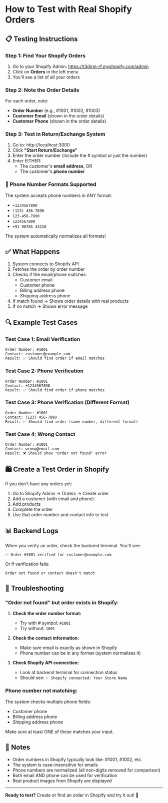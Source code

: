 # How to Test with Real Shopify Orders

## 📋 Testing Instructions

### Step 1: Find Your Shopify Orders

1. Go to your Shopify Admin: https://t3dirm-rf.myshopify.com/admin
2. Click on **Orders** in the left menu
3. You'll see a list of all your orders

### Step 2: Note the Order Details

For each order, note:
- **Order Number** (e.g., #1001, #1002, #1003)
- **Customer Email** (shown in the order details)
- **Customer Phone** (shown in the order details)

### Step 3: Test in Return/Exchange System

1. Go to: http://localhost:3000
2. Click **"Start Return/Exchange"**
3. Enter the order number (include the # symbol or just the number)
4. Enter EITHER:
   - The customer's **email address**, OR
   - The customer's **phone number**

### 📱 Phone Number Formats Supported

The system accepts phone numbers in ANY format:
- `+1234567890`
- `(123) 456-7890`
- `123-456-7890`
- `1234567890`
- `+91 98765 43210`

The system automatically normalizes all formats!

## ✅ What Happens

1. System connects to Shopify API
2. Fetches the order by order number
3. Checks if the email/phone matches:
   - Customer email
   - Customer phone
   - Billing address phone
   - Shipping address phone
4. If match found → Shows order details with real products
5. If no match → Shows error message

## 🔍 Example Test Cases

### Test Case 1: Email Verification
```
Order Number: #1001
Contact: customer@example.com
Result: ✅ Should find order if email matches
```

### Test Case 2: Phone Verification
```
Order Number: #1001
Contact: +1234567890
Result: ✅ Should find order if phone matches
```

### Test Case 3: Phone Verification (Different Format)
```
Order Number: #1001
Contact: (123) 456-7890
Result: ✅ Should find order (same number, different format)
```

### Test Case 4: Wrong Contact
```
Order Number: #1001
Contact: wrong@email.com
Result: ❌ Should show "Order not found" error
```

## 🛍️ Create a Test Order in Shopify

If you don't have any orders yet:

1. Go to Shopify Admin → Orders → Create order
2. Add a customer (with email and phone)
3. Add products
4. Complete the order
5. Use that order number and contact info to test

## 📊 Backend Logs

When you verify an order, check the backend terminal. You'll see:
```
✅ Order #1001 verified for customer@example.com
```

Or if verification fails:
```
Order not found or contact doesn't match
```

## 🔧 Troubleshooting

### "Order not found" but order exists in Shopify:

1. **Check the order number format:**
   - Try with # symbol: `#1001`
   - Try without: `1001`

2. **Check the contact information:**
   - Make sure email is exactly as shown in Shopify
   - Phone number can be in any format (system normalizes it)

3. **Check Shopify API connection:**
   - Look at backend terminal for connection status
   - Should see: `✅ Shopify connected: Your Store Name`

### Phone number not matching:

The system checks multiple phone fields:
- Customer phone
- Billing address phone
- Shipping address phone

Make sure at least ONE of these matches your input.

## 📝 Notes

- Order numbers in Shopify typically look like: #1001, #1002, etc.
- The system is case-insensitive for emails
- Phone numbers are normalized (all non-digits removed for comparison)
- Both email AND phone can be used for verification
- Real product images from Shopify are displayed

---

**Ready to test?** Create or find an order in Shopify and try it out! 🚀

